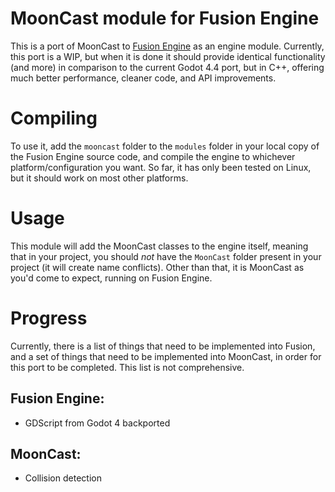 # MoonCast module for Fusion Engine
This is a port of MoonCast to [Fusion Engine](https://github.com/TheFusionEngine/FusionEngine) as an engine module. Currently, this port is a WIP, but when it is done it should provide identical functionality (and more) in comparison to the current Godot 4.4 port, but in C++, offering much better performance, cleaner code, and API improvements.

# Compiling
To use it, add the `mooncast` folder to the `modules` folder in your local copy of the Fusion Engine source code, and compile the engine to whichever platform/configuration you want. So far, it has only been tested on Linux, but it should work on most other platforms.

# Usage
This module will add the MoonCast classes to the engine itself, meaning that in your project, you should *not* have the `MoonCast` folder present in your project (it will create name conflicts). Other than that, it is MoonCast as you'd come to expect, running on Fusion Engine.

# Progress
Currently, there is a list of things that need to be implemented into Fusion, and a set of things that need to be implemented into MoonCast, in order for this port to be completed. This list is not comprehensive.
## Fusion Engine:
* GDScript from Godot 4 backported
## MoonCast:
* Collision detection